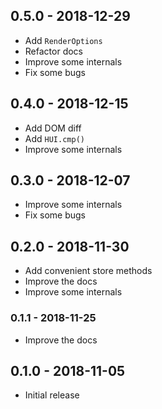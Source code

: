 ## 0.5.0 - 2018-12-29

- Add `RenderOptions`
- Refactor docs
- Improve some internals
- Fix some bugs

## 0.4.0 - 2018-12-15

- Add DOM diff
- Add `HUI.cmp()`
- Improve some internals

## 0.3.0 - 2018-12-07

- Improve some internals
- Fix some bugs

## 0.2.0 - 2018-11-30

- Add convenient store methods
- Improve the docs
- Improve some internals

### 0.1.1 - 2018-11-25

- Improve the docs

## 0.1.0 - 2018-11-05

- Initial release
